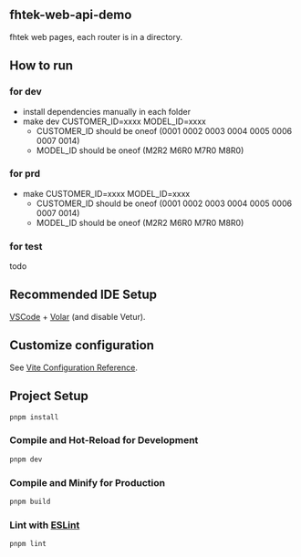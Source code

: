## fhtek-web-api-demo

fhtek web pages, each router is in a directory.

## How to run

### for dev

- install dependencies manually in each folder
- make dev CUSTOMER_ID=xxxx MODEL_ID=xxxx
  - CUSTOMER_ID should be oneof (0001 0002 0003 0004 0005 0006 0007 0014)
  - MODEL_ID should be oneof (M2R2 M6R0 M7R0 M8R0)

### for prd

- make CUSTOMER_ID=xxxx MODEL_ID=xxxx
  - CUSTOMER_ID should be oneof (0001 0002 0003 0004 0005 0006 0007 0014)
  - MODEL_ID should be oneof (M2R2 M6R0 M7R0 M8R0)

### for test

todo

## Recommended IDE Setup

[VSCode](https://code.visualstudio.com/) + [Volar](https://marketplace.visualstudio.com/items?itemName=Vue.volar) (and disable Vetur).

## Customize configuration

See [Vite Configuration Reference](https://vite.dev/config/).

## Project Setup

```sh
pnpm install
```

### Compile and Hot-Reload for Development

```sh
pnpm dev
```

### Compile and Minify for Production

```sh
pnpm build
```

### Lint with [ESLint](https://eslint.org/)

```sh
pnpm lint
```
